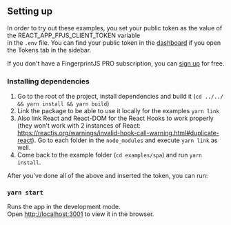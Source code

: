 ## Setting up

In order to try out these examples, you set your public token as the value of the REACT_APP_FPJS_CLIENT_TOKEN variable\
in the `.env` file. You can find your public token in the [dashboard](https://dashboard.fingerprintjs.com/)
if you open the Tokens tab in the sidebar.

If you don't have a FingerprintJS PRO subscription, you can [sign up](https://dashboard.fingerprintjs.com/signup) for free.

### Installing dependencies
1. Go to the root of the project, install dependencies and build it (`cd ../../ && yarn install && yarn build`)
2. Link the package to be able to use it locally for the examples `yarn link`
3. Also link React and React-DOM for the React Hooks to work properly (they won't work with 2 instances of React: https://reactjs.org/warnings/invalid-hook-call-warning.html#duplicate-react). Go to each folder in the `node_modules` and execute `yarn link` as well.
4. Come back to the example folder (`cd examples/spa`) and run `yarn install`.

After you've done all of the above and inserted the token, you can run:

### `yarn start`

Runs the app in the development mode.\
Open [http://localhost:3001](http://localhost:3001) to view it in the browser.
